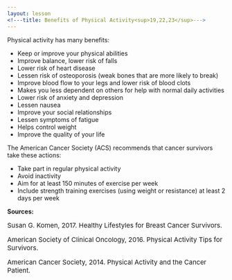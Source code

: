 ```yaml
---
layout: lesson
<!---title: Benefits of Physical Activity<sup>19,22,23</sup>--->
---
```


Physical activity has many benefits:

* Keep or improve your physical abilities
* Improve balance, lower risk of falls
* Lower risk of heart disease
* Lessen risk of osteoporosis (weak bones that are more likely to break)
* Improve blood flow to your legs and lower risk of blood clots
* Makes you less dependent on others for help with normal daily activities
* Lower risk of anxiety and depression
* Lessen nausea
* Improve your social relationships
* Lessen symptoms of fatigue
* Helps control weight
* Improve the quality of your life

The American Cancer Society (ACS) recommends that cancer survivors take these actions:

* Take part in regular physical activity
* Avoid inactivity
* Aim for at least 150 minutes of exercise per week
* Include strength training exercises (using weight or resistance) at least 2 days per week

**Sources:**

<span style="font-size:15px;">Susan G. Komen, 2017. Healthy Lifestyles for Breast Cancer Survivors.</span>

<span style="font-size:15px;">American Society of Clinical Oncology, 2016. Physical Activity Tips for Survivors.</span>

<span style="font-size:15px;">American Cancer Society, 2014. Physical Activity and the Cancer Patient.</span>
